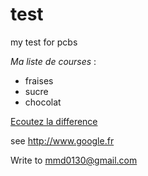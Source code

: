 # test
my test for pcbs

_Ma liste de courses_ :

* fraises
* sucre
* chocolat

[Ecoutez la difference](http://franceculture.fr)

see <http://www.google.fr>

Write to <mmd0130@gmail.com>

